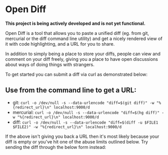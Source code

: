# Open Diff

**This project is being actively developed and is not yet functional.**

Open Diff is a tool that allows you to paste a unified diff (eg. from git, mercurial or the diff command line utility) and get a nicely rendered view of it with code highlighting, and a URL for you to share.

In addition to simply being a place to store your diffs, people can view and comment on your diff freely, giving you a place to have open discussions about ways of doing things with strangers.

To get started you can submit a diff via curl as demonstrated below:

## Use from the command line to get a URL:

* git: `curl -o /dev/null -s --data-urlencode "diff=$(git diff)" -w "%{redirect_url}\n" localhost:9000/d`
* mercurial: `curl -o /dev/null -s --data-urlencode "diff=$(hg diff)" -w "%{redirect_url}\n" localhost:9000/d`
* diff: `curl -o /dev/null -s --data-urlencode "diff=$(diff -u $FILE1 $FILE2)" -w "%{redirect_url}\n" localhost:9000/d`

If the above isn't giving you back a URL then it's most likely because your diff is empty or you've hit one of the abuse limits outlined below. Try sending the diff through the below form instead:
